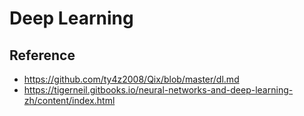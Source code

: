# Deep Learning

## Reference
* https://github.com/ty4z2008/Qix/blob/master/dl.md
* https://tigerneil.gitbooks.io/neural-networks-and-deep-learning-zh/content/index.html
